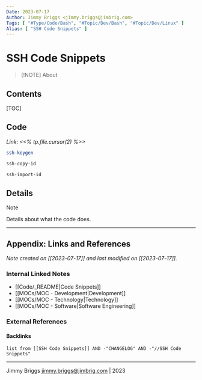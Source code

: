 ```yaml
---
Date: 2023-07-17
Author: Jimmy Briggs <jimmy.briggs@jimbrig.com>
Tags: [ "#Type/Code/Bash", "#Topic/Dev/Bash", "#Topic/Dev/Linux" ]
Alias: [ "SSH Code Snippets" ]
---
```


# SSH Code Snippets

> [!NOTE] About
> 

## Contents

[TOC]

## Code

*Link: <<% tp.file.cursor(2) %>>*

```bash
ssh-keygen

ssh-copy-id

ssh-import-id
```

## Details


> [!NOTE]
> Details about what the code does.



***

## Appendix: Links and References

*Note created on [[2023-07-17]] and last modified on [[2023-07-17]].*

### Internal Linked Notes

- [[Code/_README|Code Snippets]]
- [[MOCs/MOC - Development|Development]]
- [[MOCs/MOC - Technology|Technology]]
- [[MOCs/MOC - Software|Software Engineering]]

### External References



#### Backlinks

```dataview
list from [[SSH Code Snippets]] AND -"CHANGELOG" AND -"//SSH Code Snippets"
```


***

Jimmy Briggs <jimmy.briggs@jimbrig.com> | 2023

